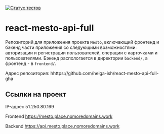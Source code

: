 [![Статус тестов](../../actions/workflows/tests.yml/badge.svg)](../../actions/workflows/tests.yml)

# react-mesto-api-full
Репозиторий для приложения проекта `Mesto`, включающий фронтенд и бэкенд части приложения со следующими возможностями: авторизации и регистрации пользователей, операции с карточками и пользователями. Бэкенд распологается в директории `backend/`, а фронтенд - в `frontend/`. 

Адрес репозитория: hhttps://github.com/helga-ish/react-mesto-api-full-gha

## Ссылки на проект

IP-адрес 51.250.80.169

Frontend https://mesto.place.nomoredomains.work

Backend https://api.mesto.place.nomoredomains.work
